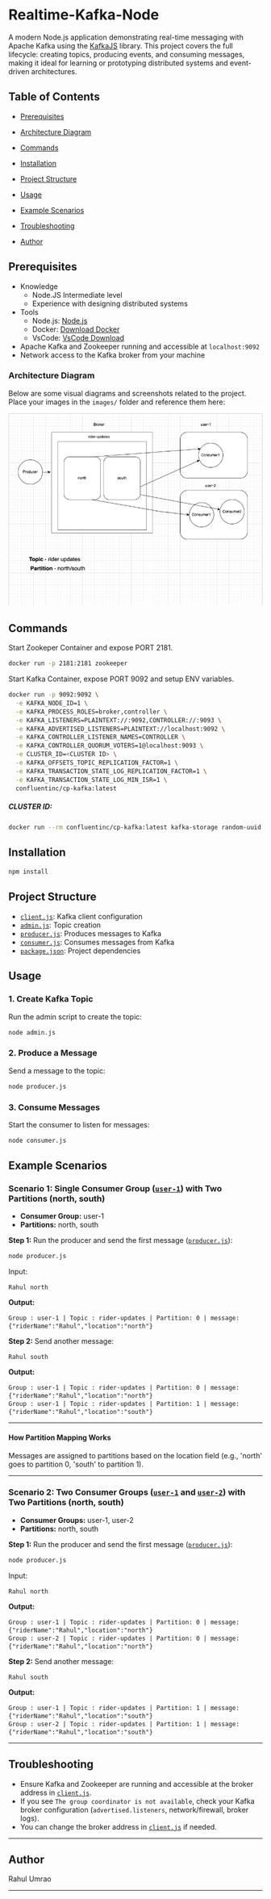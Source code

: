 # Realtime-Kafka-Node

A modern Node.js application demonstrating real-time messaging with Apache Kafka using the [KafkaJS](https://kafka.js.org/) library. This project covers the full lifecycle: creating topics, producing events, and consuming messages, making it ideal for learning or prototyping distributed systems and event-driven architectures.

## Table of Contents

- [Prerequisites](#prerequisites)
- [Architecture Diagram](#architecture-diagram)
- [Commands](#commands)
- [Installation](#installation)
- [Project Structure](#project-structure)
- [Usage](#usage)
- [Example Scenarios](#example-scenarios)

- [Troubleshooting](#troubleshooting)
- [Author](#author)

## Prerequisites

- Knowledge
  - Node.JS Intermediate level
  - Experience with designing distributed systems
- Tools
  - Node.js: [Node.js](https://nodejs.org/en)
  - Docker: [Download Docker](https://www.docker.com/)
  - VsCode: [VsCode Download](https://code.visualstudio.com/)
- Apache Kafka and Zookeeper running and accessible at `localhost:9092`
- Network access to the Kafka broker from your machine

### Architecture Diagram

Below are some visual diagrams and screenshots related to the project. Place your images in the `images/` folder and reference them here:

![Architecture Diagram](images/Architecture.png)

## Commands

Start Zookeper Container and expose PORT 2181.

```sh
docker run -p 2181:2181 zookeeper
```

Start Kafka Container, expose PORT 9092 and setup ENV variables.

```sh
docker run -p 9092:9092 \
  -e KAFKA_NODE_ID=1 \
  -e KAFKA_PROCESS_ROLES=broker,controller \
  -e KAFKA_LISTENERS=PLAINTEXT://:9092,CONTROLLER://:9093 \
  -e KAFKA_ADVERTISED_LISTENERS=PLAINTEXT://localhost:9092 \
  -e KAFKA_CONTROLLER_LISTENER_NAMES=CONTROLLER \
  -e KAFKA_CONTROLLER_QUORUM_VOTERS=1@localhost:9093 \
  -e CLUSTER_ID=<CLUSTER ID> \
  -e KAFKA_OFFSETS_TOPIC_REPLICATION_FACTOR=1 \
  -e KAFKA_TRANSACTION_STATE_LOG_REPLICATION_FACTOR=1 \
  -e KAFKA_TRANSACTION_STATE_LOG_MIN_ISR=1 \
  confluentinc/cp-kafka:latest
```

##### CLUSTER ID:

```sh
docker run --rm confluentinc/cp-kafka:latest kafka-storage random-uuid
```

## Installation

```sh
npm install
```

## Project Structure

- [`client.js`](client.js): Kafka client configuration
- [`admin.js`](admin.js): Topic creation
- [`producer.js`](producer.js): Produces messages to Kafka
- [`consumer.js`](consumer.js): Consumes messages from Kafka
- [`package.json`](package.json): Project dependencies

## Usage

### 1. Create Kafka Topic

Run the admin script to create the topic:

```sh
node admin.js
```

### 2. Produce a Message

Send a message to the topic:

```sh
node producer.js
```

### 3. Consume Messages

Start the consumer to listen for messages:

```sh
node consumer.js
```

## Example Scenarios

### Scenario 1: Single Consumer Group ([`user-1`](consumer.js)) with Two Partitions (north, south)

- **Consumer Group:** user-1
- **Partitions:** north, south

**Step 1:**
Run the producer and send the first message ([`producer.js`](producer.js)):

```sh
node producer.js
```

Input:

```
Rahul north
```

**Output:**

```
Group : user-1 | Topic : rider-updates | Partition: 0 | message: {"riderName":"Rahul","location":"north"}
```

**Step 2:**
Send another message:

```
Rahul south
```

**Output:**

```
Group : user-1 | Topic : rider-updates | Partition: 0 | message: {"riderName":"Rahul","location":"north"}
Group : user-1 | Topic : rider-updates | Partition: 1 | message: {"riderName":"Rahul","location":"south"}
```

---

#### How Partition Mapping Works

Messages are assigned to partitions based on the location field (e.g., 'north' goes to partition 0, 'south' to partition 1).

---

### Scenario 2: Two Consumer Groups ([`user-1`](consumer.js) and [`user-2`](consumer.js)) with Two Partitions (north, south)

- **Consumer Groups:** user-1, user-2
- **Partitions:** north, south

**Step 1:**
Run the producer and send the first message ([`producer.js`](producer.js)):

```sh
node producer.js
```

Input:

```
Rahul north
```

**Output:**

```
Group : user-1 | Topic : rider-updates | Partition: 0 | message: {"riderName":"Rahul","location":"north"}
Group : user-2 | Topic : rider-updates | Partition: 0 | message: {"riderName":"Rahul","location":"north"}
```

**Step 2:**
Send another message:

```
Rahul south
```

**Output:**

```
Group : user-1 | Topic : rider-updates | Partition: 1 | message: {"riderName":"Rahul","location":"south"}
Group : user-2 | Topic : rider-updates | Partition: 1 | message: {"riderName":"Rahul","location":"south"}
```

---

## Troubleshooting

- Ensure Kafka and Zookeeper are running and accessible at the broker address in [`client.js`](client.js).
- If you see `The group coordinator is not available`, check your Kafka broker configuration (`advertised.listeners`, network/firewall, broker logs).
- You can change the broker address in [`client.js`](client.js) if needed.

---

## Author

Rahul Umrao

---
